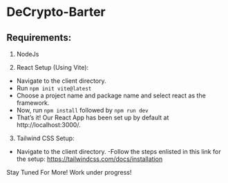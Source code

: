 # DeCrypto-Barter

## Requirements:

1. NodeJs

2. React Setup (Using Vite):
        
  - Navigate to the client directory.
   - Run `npm init vite@latest`
- Choose a project name and package name and select react as the framework.
- Now, run `npm install` followed by `npm run dev`
- That’s it! Our React App has been set up by default at http://localhost:3000/.

3. Tailwind CSS Setup:
 
- Navigate to the client directory.
 -Follow the steps enlisted in this link for the setup: https://tailwindcss.com/docs/installation

Stay Tuned For More! Work under progress!
